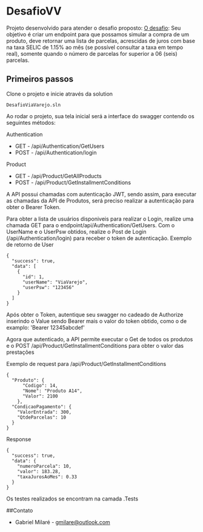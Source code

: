 # DesafioVV

Projeto desenvolvido para atender o desafio proposto:
[O desafio](https://github.com/viavarejo/backend-test):
Seu objetivo é criar um endpoint para que possamos simular a compra de um produto, deve retornar uma lista de parcelas, acrescidas de juros com base na taxa SELIC de 1.15% ao mês (se possível consultar a taxa em tempo real), somente quando o número de parcelas for superior a 06 (seis) parcelas.

## Primeiros passos

Clone o projeto e inicie através da solution

```
DesafioViaVarejo.sln
``` 

Ao rodar o projeto, sua tela inicial será a interface do swagger contendo os seguintes métodos:

Authentication
* GET - /api/Authentication/GetUsers
* POST - /api/Authentication/login

Product
* GET - /api/Product/GetAllProducts
* POST - /api/Product/GetInstallmentConditions

A API possui chamadas com autenticação JWT, sendo assim, para executar as chamadas da API de Produtos, será preciso realizar a autenticação para obter o Bearer Token.

Para obter a lista de usuários disponiveis para realizar o Login, realize uma chamada GET para o endpoint/api/Authentication/GetUsers.
Com o UserName e o UserPsw obtidos, realize o Post de Login (/api/Authentication/login) para receber o token de autenticação.
Exemplo de retorno de User

```
{
  "success": true,
  "data": [
    {
      "id": 1,
      "userName": "ViaVarejo",
      "userPsw": "123456"
    }
  ]
}

``` 
Após obter o Token, autentique seu swagger no cadeado de Authorize inserindo o Value sendo Bearer mais o valor do token obtido, como o de examplo: 'Bearer 12345abcdef'

Agora que autenticado, a API permite executar o Get de todos os produtos e o POST /api/Product/GetInstallmentConditions para obter o valor das prestações

Exemplo de request para /api/Product/GetInstallmentConditions
```
{
  "Produto": {
      "Codigo": 14,
      "Nome": "Produto A14",
      "Valor": 2100
    },
  "CondicaoPagamento": {
    "ValorEntrada": 300,
    "QtdeParcelas": 10
  }
}
``` 
Response
```
{
  "success": true,
  "data": {
    "numeroParcela": 10,
    "valor": 183.28,
    "taxaJurosAoMes": 0.33
  }
}
``` 
Os testes realizados se encontram na camada .Tests

##Contato

* Gabriel Milaré - gmilare@outlook.com